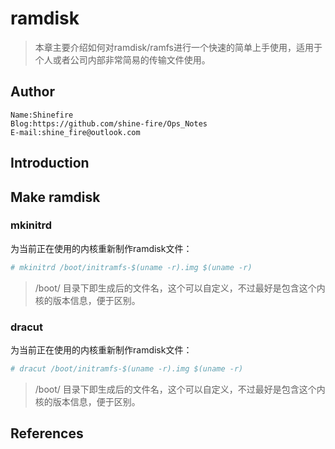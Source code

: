 # ramdisk

> 本章主要介绍如何对ramdisk/ramfs进行一个快速的简单上手使用，适用于个人或者公司内部非常简易的传输文件使用。

## Author

```
Name:Shinefire
Blog:https://github.com/shine-fire/Ops_Notes
E-mail:shine_fire@outlook.com
```

## Introduction



## Make ramdisk

### mkinitrd

为当前正在使用的内核重新制作ramdisk文件：

```bash
# mkinitrd /boot/initramfs-$(uname -r).img $(uname -r)
```

> /boot/ 目录下即生成后的文件名，这个可以自定义，不过最好是包含这个内核的版本信息，便于区别。

### dracut

为当前正在使用的内核重新制作ramdisk文件：

```bash
# dracut /boot/initramfs-$(uname -r).img $(uname -r)
```

> /boot/ 目录下即生成后的文件名，这个可以自定义，不过最好是包含这个内核的版本信息，便于区别。



## References

